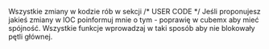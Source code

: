 Wszystkie zmiany w kodzie rób w sekcji /* USER CODE */
Jeśli proponujesz jakieś zmiany w IOC poinformuj mnie o tym - poprawię w cubemx aby mieć spójność.
Wszystkie funkcje wprowadzaj w taki sposób aby nie blokowały pętli głównej.